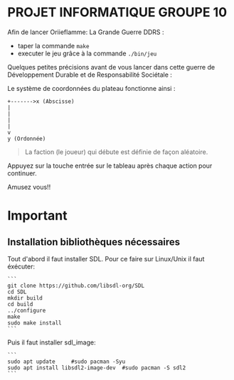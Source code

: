 # PROJET INFORMATIQUE GROUPE 10

Afin de lancer Oriieflamme: La Grande Guerre DDRS :
- taper la commande `make`
- executer le jeu grâce à la commande `./bin/jeu`

Quelques petites précisions avant de vous lancer dans cette guerre de Développement Durable et de Responsabilité Sociétale :

Le système de coordonnées du plateau fonctionne ainsi :

```
+------->x (Abscisse)
|
|
|
|
v
y (Ordonnée)
```

> La faction (le joueur) qui débute est définie de façon aléatoire.

        
Appuyez sur la touche entrée sur le tableau après chaque action pour continuer.



Amusez vous!!

# Important

## Installation bibliothèques nécessaires

Tout d'abord il faut installer SDL. Pour ce faire sur Linux/Unix il faut éxécuter:

    ```
    git clone https://github.com/libsdl-org/SDL
    cd SDL
    mkdir build
    cd build
    ../configure
    make
    sudo make install   
    ```

Puis il faut installer sdl_image:

    ```
    sudo apt update     #sudo pacman -Syu
    sudo apt install libsdl2-image-dev  #sudo pacman -S sdl2
    ```
